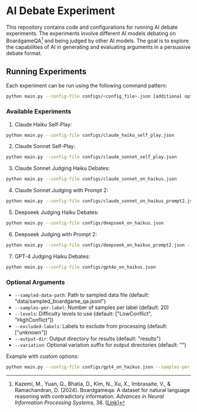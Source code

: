 # AI Debate Experiment

This repository contains code and configurations for running AI debate experiments. The experiments involve different AI models debating on BoardgameQA[^1] and being judged by other AI models. The goal is to explore the capabilities of AI in generating and evaluating arguments in a persuasive debate format.

## Running Experiments

Each experiment can be run using the following command pattern:
```bash
python main.py --config-file configs/<config_file>.json [additional options]
```

### Available Experiments

1. Claude Haiku Self-Play:
```bash
python main.py --config-file configs/claude_haiku_self_play.json
```

2. Claude Sonnet Self-Play:
```bash
python main.py --config-file configs/claude_sonnet_self_play.json
```

3. Claude Sonnet Judging Haiku Debates:
```bash
python main.py --config-file configs/claude_sonnet_on_haikus.json
```

4. Claude Sonnet Judging with Prompt 2:
```bash
python main.py --config-file configs/claude_sonnet_on_haikus_prompt2.json --variation USER_PROMPT2
```

5. Deepseek Judging Haiku Debates:
```bash
python main.py --config-file configs/deepseek_on_haikus.json
```

6. Deepseek Judging with Prompt 2:
```bash
python main.py --config-file configs/deepseek_on_haikus_prompt2.json --variation USER_PROMPT2
```

7. GPT-4 Judging Haiku Debates:
```bash
python main.py --config-file configs/gpt4o_on_haikus.json
```

### Optional Arguments

- `--sampled-data-path`: Path to sampled data file (default: "data/sampled_boardgame_qa.jsonl")
- `--samples-per-label`: Number of samples per label (default: 20)
- `--levels`: Difficulty levels to use (default: ["LowConflict", "HighConflict"])
- `--excluded-labels`: Labels to exclude from processing (default: ["unknown"])
- `--output-dir`: Output directory for results (default: "results")
- `--variation`: Optional variation suffix for output directories (default: "")

Example with custom options:
```bash
python main.py --config-file configs/gpt4_on_haikus.json --samples-per-label 30 --output-dir custom_results
```

[^1]: Kazemi, M., Yuan, Q., Bhatia, D., Kim, N., Xu, X., Imbrasaite, V., & Ramachandran, D. (2024). Boardgameqa: A dataset for natural language reasoning with contradictory information. *Advances in Neural Information Processing Systems*, 36. [[Link](https://proceedings.neurips.cc/paper_files/paper/2023/hash/7adce80e86aa841490e6307109094de5-Abstract-Datasets_and_Benchmarks.html)]

[^2]: Khan, A., Hughes, J., Valentine, D., Ruis, L., Sachan, K., Radhakrishnan, A., ... & Perez, E. (2024). Debating with more persuasive llms leads to more truthful answers. *arXiv preprint arXiv:2402.06782*. [[Link](https://arxiv.org/abs/2402.06782)]